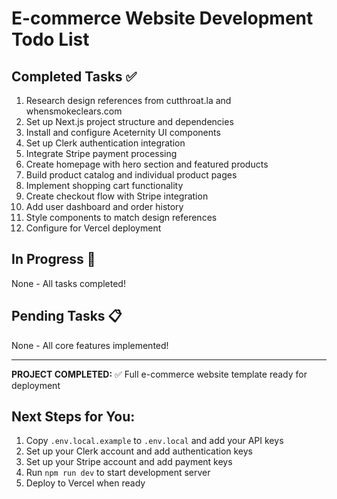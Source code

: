 # E-commerce Website Development Todo List

## Completed Tasks ✅
1. Research design references from cutthroat.la and whensmokeclears.com
2. Set up Next.js project structure and dependencies
3. Install and configure Aceternity UI components
4. Set up Clerk authentication integration
5. Integrate Stripe payment processing
6. Create homepage with hero section and featured products
7. Build product catalog and individual product pages
8. Implement shopping cart functionality
9. Create checkout flow with Stripe integration
10. Add user dashboard and order history
11. Style components to match design references
12. Configure for Vercel deployment

## In Progress 🔄
None - All tasks completed!

## Pending Tasks 📋
None - All core features implemented!

---

**PROJECT COMPLETED:** ✅ Full e-commerce website template ready for deployment

## Next Steps for You:
1. Copy `.env.local.example` to `.env.local` and add your API keys
2. Set up your Clerk account and add authentication keys
3. Set up your Stripe account and add payment keys
4. Run `npm run dev` to start development server
5. Deploy to Vercel when ready